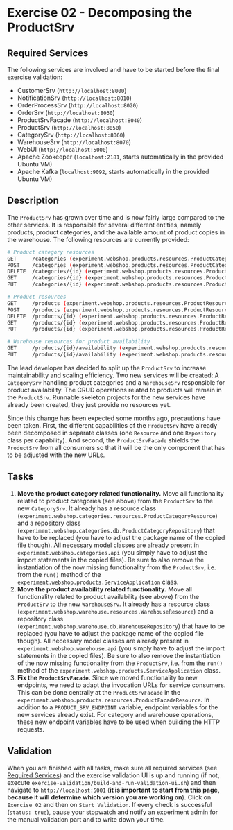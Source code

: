 # Exercise 02 - Decomposing the ProductSrv

## Required Services

The following services are involved and have to be started before the final exercise validation:

- CustomerSrv (`http://localhost:8000`)
- NotificationSrv (`http://localhost:8010`)
- OrderProcessSrv (`http://localhost:8020`)
- OrderSrv (`http://localhost:8030`)
- ProductSrvFacade (`http://localhost:8040`)
- ProductSrv (`http://localhost:8050`)
- CategorySrv  (`http://localhost:8060`)
- WarehouseSrv  (`http://localhost:8070`)
- WebUI (`http://localhost:5000`)
- Apache Zookeeper (`localhost:2181`, starts automatically in the provided Ubuntu VM)
- Apache Kafka (`localhost:9092`, starts automatically in the provided Ubuntu VM)

## Description

The `ProductSrv` has grown over time and is now fairly large compared to the other services. It is responsible for several different entities, namely products, product categories, and the available amount of product copies in the warehouse. The following resources are currently provided:

```bash
# Product category resources
GET     /categories (experiment.webshop.products.resources.ProductCategoryResource)
POST    /categories (experiment.webshop.products.resources.ProductCategoryResource)
DELETE  /categories/{id} (experiment.webshop.products.resources.ProductCategoryResource)
GET     /categories/{id} (experiment.webshop.products.resources.ProductCategoryResource)
PUT     /categories/{id} (experiment.webshop.products.resources.ProductCategoryResource)

# Product resources
GET     /products (experiment.webshop.products.resources.ProductResource)
POST    /products (experiment.webshop.products.resources.ProductResource)
DELETE  /products/{id} (experiment.webshop.products.resources.ProductResource)
GET     /products/{id} (experiment.webshop.products.resources.ProductResource)
PUT     /products/{id} (experiment.webshop.products.resources.ProductResource)

# Warehouse resources for product availability
GET     /products/{id}/availability (experiment.webshop.products.resources.WarehouseResource)
PUT     /products/{id}/availability (experiment.webshop.products.resources.WarehouseResource)
```

The lead developer has decided to split up the `ProductSrv` to increase maintainability and scaling efficiency. Two new services will be created: A `CategorySrv` handling product categories and a `WarehouseSrv` responsible for product availability. The CRUD operations related to products will remain in the `ProductSrv`. Runnable skeleton projects for the new services have already been created, they just provide no resources yet.

Since this change has been expected some months ago, precautions have been taken. First, the different capabilities of the `ProductSrv` have already been decomposed in separate classes (one `Resource` and one `Repository` class per capability). And second, the `ProductSrvFacade` shields the `ProductSrv` from all consumers so that it will be the only component that has to be adjusted with the new URLs.

## Tasks

1. **Move the product category related functionality.** Move all functionality related to product categories (see above) from the `ProductSrv` to the new `CategorySrv`. It already has a resource class (`experiment.webshop.categories.resources.ProductCategoryResource`) and a repository class (`experiment.webshop.categories.db.ProductCategoryRepository`) that have to be replaced (you have to adjust the package name of the copied file though). All necessary model classes are already present in `experiment.webshop.categories.api` (you simply have to adjust the import statements in the copied files). Be sure to also remove the instantiation of the now missing functionality from the `ProductSrv`, i.e. from the `run()` method of the `experiment.webshop.products.ServiceApplication` class.
2. **Move the product availability related functionality.** Move all functionality related to product availability (see above) from the `ProductSrv` to the new `WarehouseSrv`. It already has a resource class (`experiment.webshop.warehouse.resources.WarehouseResource`) and a repository class (`experiment.webshop.warehouse.db.WarehouseRepository`) that have to be replaced (you have to adjust the package name of the copied file though). All necessary model classes are already present in `experiment.webshop.warehouse.api` (you simply have to adjust the import statements in the copied files). Be sure to also remove the instantiation of the now missing functionality from the `ProductSrv`, i.e. from the `run()` method of the `experiment.webshop.products.ServiceApplication` class.
3. **Fix the `ProductSrvFacade`.** Since we moved functionality to new endpoints, we need to adapt the invocation URLs for service consumers. This can be done centrally at the `ProductSrvFacade` in the `experiment.webshop.products.resources.ProductFacadeResource`. In addition to a `PRODUCT_SRV_ENDPOINT` variable, endpoint variables for the new services already exist. For category and warehouse operations, these new endpoint variables have to be used when building the HTTP requests.

## Validation

When you are finished with all tasks, make sure all required services (see [Required Services](#required-services)) and the exercise validation UI is up and running (if not, execute `exercise-validation/build-and-run-validation-ui.sh`) and then navigate to `http://localhost:5001` (**it is important to start from this page, because it will determine which version you are working on**). Click on `Exercise 02` and then on `Start Validation`. If every check is successful (`status: true`), pause your stopwatch and notify an experiment admin for the manual validation part and to write down your time.